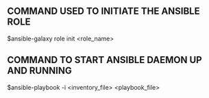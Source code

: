 ## COMMAND USED TO INITIATE THE ANSIBLE ROLE
$ansible-galaxy role init <role_name>

## COMMAND TO START ANSIBLE DAEMON UP AND RUNNING
$ansible-playbook -i <inventory_file> <playbook_file>
